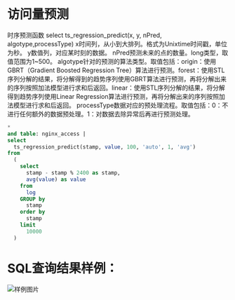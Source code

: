 # 访问量预测

时序预测函数
select ts_regression_predict(x, y, nPred, algotype,processType)
x时间列，从小到大排列。格式为Unixtime时间戳，单位为秒。
y数值列，对应某时刻的数据。
nPred预测未来的点的数量。long类型，取值范围为1~500。
algotype针对的预测的算法类型。取值包括：origin：使用GBRT（Gradient Boosted Regression Tree）算法进行预测。forest：使用STL序列分解的结果，将分解得到的趋势序列使用GBRT算法进行预测，再将分解出来的序列按照加法模型进行求和后返回。linear：使用STL序列分解的结果，将分解得到趋势序列使用Linear Regression算法进行预测，再将分解出来的序列按照加法模型进行求和后返回。
processType数据对应的预处理流程。取值包括：0：不进行任何额外的数据预处理。1：对数据去除异常后再进行预测处理。


```SQL
*
and table: nginx_access |
select
  ts_regression_predict(stamp, value, 100, 'auto', 1, 'avg')
from
  (
    select
      stamp - stamp % 2400 as stamp,
      avg(value) as value
    from
      log
    GROUP by
      stamp
    order by
      stamp
    limit
      10000
  )
```

# SQL查询结果样例：

![样例图片](http://slsconsole.oss-cn-hangzhou.aliyuncs.com/sql_sample/11%E8%AE%BF%E9%97%AE%E9%87%8F%E9%A2%84%E6%B5%8B.jpg)